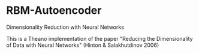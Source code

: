 # RBM-Autoencoder
Dimensionality Reduction with Neural Networks

This is a Theano implementation of the paper "Reducing the Dimensionality of Data with Neural Networks" (Hinton & Salakhutdinov 2006)
